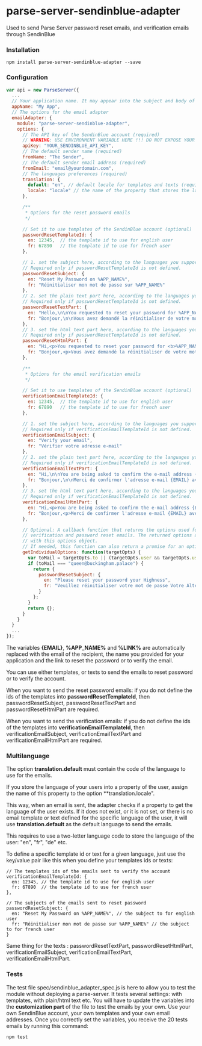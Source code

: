 # parse-server-sendinblue-adapter
Used to send Parse Server password reset emails, and verification emails through SendinBlue

### Installation
```
npm install parse-server-sendinblue-adapter --save
```

### Configuration
```javascript
var api = new ParseServer({
  ...
  // Your application name. It may appear into the subject and body of the emails that are sent.
  appName: "My App",
  // The options for the email adapter
  emailAdapter: {
    module: "parse-server-sendinblue-adapter",
    options: {
      // The API key of the SendinBlue account (required)
      // WARNING: USE ENVIRONMENT VARIABLE HERE !!! DO NOT EXPOSE YOUR API_KEY !!!
      apiKey: "YOUR_SENDINBLUE_API_KEY",
      // The default sender name (required)
      fromName: "The Sender",
      // The default sender email address (required)
      fromEmail: "email@yourdomain.com",
      // The languages preferences (required)
      translation: {
        default: "en", // default locale for templates and texts (required)
        locale: "locale" // the name of the property that stores the language of the user into the User table. It must be a two-letter language code: 'en', 'fr', 'de' etc. (optional)
      },

      /**
       * Options for the reset password emails
       */

      // Set it to use templates of the SendinBlue account (optional)
      passwordResetTemplateId: {
        en: 12345,  // the template id to use for english user
        fr: 67890   // the template id to use for french user
      },

      // 1. set the subject here, according to the languages you support.
      // Required only if passwordResetTemplateId is not defined.
      passwordResetSubject: {
        en: "Reset My Password on %APP_NAME%",
        fr: "Réinitialiser mon mot de passe sur %APP_NAME%"
      },
      // 2. set the plain text part here, according to the languages you support.
      // Required only if passwordResetTemplateId is not defined.
      passwordResetTextPart: {
        en: "Hello,\n\nYou requested to reset your password for %APP_NAME%.\n\nPlease, click here to set a new password: %LINK%",
        fr: "Bonjour,\n\nVous avez demandé la réinitialiser de votre mot de passe pour %APP_NAME%.\n\nMerci de cliquer ici pour choisir un nouveau mot de passe : %LINK%"
      },
      // 3. set the html text part here, according to the languages you support.
      // Required only if passwordResetTemplateId is not defined.
      passwordResetHtmlPart: {
        en: "Hi,<p>You requested to reset your password for <b>%APP_NAME%</b>.</p><p>Please, click <a href=\"%LINK%\">here</a> to set a new password.</p>",
        fr: "Bonjour,<p>Vous avez demandé la réinitialiser de votre mot de passe pour <b>%APP_NAME%</b>.</p><p>Merci de cliquer <a href=\"%LINK%\">ici</a> pour choisir un nouveau mot de passe.</p>"
      },

      /**
       * Options for the email verification emails
       */

      // Set it to use templates of the SendinBlue account (optional)
      verificationEmailTemplateId: {
        en: 12345,  // the template id to use for english user
        fr: 67890   // the template id to use for french user
      },

      // 1. set the subject here, according to the languages you support.
      // Required only if verificationEmailTemplateId is not defined.
      verificationEmailSubject: {
        en: "Verify your email",
        fr: "Vérifier votre adresse e-mail"
      },
      // 2. set the plain text part here, according to the languages you support.
      // Required only if verificationEmailTemplateId is not defined.
      verificationEmailTextPart: {
        en: "Hi,\n\nYou are being asked to confirm the e-mail address {EMAIL} with %APP_NAME%\n\nClick here to confirm it: %LINK%",
        fr: "Bonjour,\n\nMerci de confirmer l'adresse e-mail {EMAIL} avec %APP_NAME%\n\nCliquez ici pour confirmer : %LINK%"
      },
      // 3. set the html text part here, according to the languages you support.
      // Required only if verificationEmailTemplateId is not defined.
      verificationEmailHtmlPart: {
        en: "Hi,<p>You are being asked to confirm the e-mail address {EMAIL} with <b>%APP_NAME%</b></p><p>Click <a href=\"%LINK%\">here</a> to confirm it.</p>",
        fr: "Bonjour,<p>Merci de confirmer l'adresse e-mail {EMAIL} avec <b>%APP_NAME%</b></p><p>Cliquez <a href=\"%LINK%\">ici</a> pour confirmer.</p>"
      },

      // Optional: A callback function that returns the options used for sending
      // verification and password reset emails. The returned options are merged
      // with this options object.
      // If needed, this function can also return a promise for an options object.
      getIndividualOptions: function(targetOpts) {
        var toMail = targetOpts.to || (targetOpts.user && targetOpts.user.get("email"));
        if (toMail === "queen@buckingham.palace") {
          return {
            passwordResetSubject: {
              en: "Please reset your password your Highness",
              fr: "Veuillez réinitialiser votre mot de passe Votre Altesse"
            }
          };
        }
        return {};
      }
    }
  }
  ...
});
```

The variables **{EMAIL}**, **%APP_NAME%** and **%LINK%** are automatically replaced with the email of the recipient, the name you provided for your application and the link to reset the password or to verify the email.

You can use either templates, or texts to send the emails to reset password or to verify the account.

When you want to send the reset password emails: if you do not define the ids of the templates into **passwordResetTemplateId**, then passwordResetSubject, passwordResetTextPart and passwordResetHtmlPart are required.

When you want to send the verification emails: if you do not define the ids of the templates into **verificationEmailTemplateId**, then verificationEmailSubject, verificationEmailTextPart and verificationEmailHtmlPart are required.

### Multilanguage
The option **translation.default** must contain the code of the language to use for the emails.

If you store the language of your users into a property of the user, assign the name of this property to the option **translation.locale".

This way, when an email is sent, the adapter checks if a property to get the language of the user exists. If it does not exist, or it is not set, or there is no email template or text defined for the specific language of the user, it will use **translation.default** as the default language to send the emails.

This requires to use a two-letter language code to store the language of the user: "en", "fr", "de" etc.

To define a specific template id or text for a given language, just use the key/value pair like this when you define your templates ids or texts:

```
// The templates ids of the emails sent to verify the account
verificationEmailTemplateId: {
  en: 12345, // the template id to use for english user
  fr: 67890  // the template id to use for french user
},
```

```
// The subjects of the emails sent to reset password
passwordResetSubject: {
  en: "Reset My Password on %APP_NAME%", // the subject to for english user
  fr: "Réinitialiser mon mot de passe sur %APP_NAME%" // the subject to for french user
}
```

Same thing for the texts : passwordResetTextPart, passwordResetHtmlPart, verificationEmailSubject, verificationEmailTextPart, verificationEmailHtmlPart.

### Tests
The test file spec/sendinblue_adapter_spec.js is here to allow you to test the module without deploying a parse-server. It tests several settings: with templates, with plain/html text etc. You will have to update the variables into the **customization part** of the file to test the emails by your own. Use your own SendinBlue account, your own templates and your own email addresses. Once you correctly set the variables, you receive the 20 tests emails by running this command:

```
npm test
```
